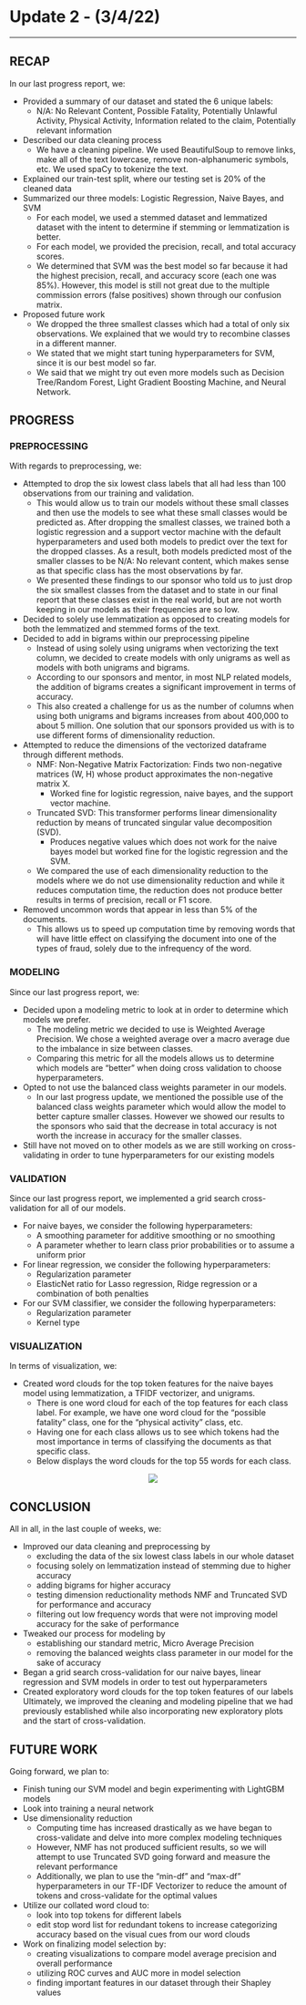 # Update 2 - (3/4/22)
******

## RECAP

In our last progress report, we:
* Provided a summary of our dataset and stated the 6 unique labels: 
  * N/A: No Relevant Content, Possible Fatality, Potentially Unlawful Activity, Physical Activity, Information related to the claim, Potentially relevant information
* Described our data cleaning process
  * We have a cleaning pipeline. We used BeautifulSoup to remove links, make all of the text lowercase, remove non-alphanumeric symbols, etc. We used spaCy to tokenize the text.
* Explained our train-test split, where our testing set is 20% of the cleaned data
* Summarized our three models: Logistic Regression, Naive Bayes, and SVM
  * For each model, we used a stemmed dataset and lemmatized dataset with the intent to determine if stemming or lemmatization is better.
  * For each model, we provided the precision, recall, and total accuracy scores.
  * We determined that SVM was the best model so far because it had the highest precision, recall, and accuracy score (each one was 85%). However, this model is still not great due to the multiple commission errors (false positives) shown through our confusion matrix.
* Proposed future work
  * We dropped the three smallest classes which had a total of only six observations. We explained that we would try to recombine classes in a different manner. 
  * We stated that we might start tuning hyperparameters for SVM, since it is our best model so far.
  * We said that we might try out even more models such as Decision Tree/Random Forest, Light Gradient Boosting Machine, and Neural Network.



## PROGRESS

### PREPROCESSING

With regards to preprocessing, we:
* Attempted to drop the six lowest class labels that all had less than 100 observations from our training and validation. 
  * This would allow us to train our models without these small classes and then use the models to see what these small classes would be predicted as. After dropping the smallest classes, we trained both a logistic regression and a support vector machine with the default hyperparameters and used both models to predict over the text for the dropped classes. As a result, both models predicted most of the smaller classes to be N/A: No relevant content, which makes sense as that specific class has the most observations by far. 
  * We presented these findings to our sponsor who told us to just drop the six smallest classes from the dataset and to state in our final report that these classes exist in the real world, but are not worth keeping in our models as their frequencies are so low. 
* Decided to solely use lemmatization as opposed to creating models for both the lemmatized and stemmed forms of the text.
* Decided to add in bigrams within our preprocessing pipeline
  * Instead of using solely using unigrams when vectorizing the text column, we decided to create models with only unigrams as well as models with both unigrams and bigrams.
  * According to our sponsors and mentor, in most NLP related models, the addition of bigrams creates a significant improvement in terms of accuracy.
  * This also created a challenge for us as the number of columns when using both unigrams and bigrams increases from about 400,000 to about 5 million. One solution that our sponsors provided us with is to use different forms of dimensionality reduction.
* Attempted to reduce the dimensions of the vectorized dataframe through different methods.
  * NMF: Non-Negative Matrix Factorization: Finds two non-negative matrices (W, H) whose product approximates the non-negative matrix X.
    * Worked fine for logistic regression, naive bayes, and the support vector machine.
  * Truncated SVD: This transformer performs linear dimensionality reduction by means of truncated singular value decomposition (SVD).
    * Produces negative values which does not work for the naive bayes model but worked fine for the logistic regression and the SVM.
  * We compared the use of each dimensionality reduction to the models where we do not use dimensionality reduction and while it reduces computation time, the reduction does not produce better results in terms of precision, recall or F1 score.
* Removed uncommon words that appear in less than 5% of the documents.
  * This allows us to speed up computation time by removing words that will have little effect on classifying the document into one of the types of fraud, solely due to the infrequency of the word.

### MODELING

Since our last progress report, we:
* Decided upon a modeling metric to look at in order to determine which models we prefer.
  * The modeling metric we decided to use is Weighted Average Precision. We chose a weighted average over a macro average due to the imbalance in size between classes.
  * Comparing this metric for all the models allows us to determine which models are “better” when doing cross validation to choose hyperparameters. 
* Opted to not use the balanced class weights parameter in our models.
  * In our last progress update, we mentioned the possible use of the balanced class weights parameter which would allow the model to better capture smaller classes. However we showed our results to the sponsors who said that the decrease in total accuracy is not worth the increase in accuracy for the smaller classes.
* Still have not moved on to other models as we are still working on cross-validating in order to tune hyperparameters for our existing models

### VALIDATION

Since our last progress report, we implemented a grid search cross-validation for all of our models.
* For naive bayes, we consider the following hyperparameters:
  * A smoothing parameter for additive smoothing or no smoothing
  * A parameter whether to learn class prior probabilities or to assume a uniform prior
* For linear regression, we consider the following hyperparameters:
  * Regularization parameter
  * ElasticNet ratio for Lasso regression, Ridge regression or a combination of both penalties
* For our SVM classifier, we consider the following hyperparameters:
  * Regularization parameter
  * Kernel type


### VISUALIZATION

In terms of visualization, we:
* Created word clouds for the top token features for the naive bayes model using lemmatization, a TFIDF vectorizer, and unigrams.
  * There is one word cloud for each of the top features for each class label. For example, we have one word cloud for the “possible fatality” class, one for the “physical activity” class, etc.
  * Having one for each class allows us to see which tokens had the most importance in terms of classifying the documents as that specific class.
  * Below displays the word clouds for the top 55 words for each class.

<p align="center">
    <img src="https://i.imgur.com/njWjZcS.png" style="height: auto;"></img> <br>
</p> 



## CONCLUSION

All in all, in the last couple of weeks, we:
* Improved our data cleaning and preprocessing by
  * excluding the data of the six lowest class labels in our whole dataset
  * focusing solely on lemmatization instead of stemming due to higher accuracy
  * adding bigrams	for higher accuracy
  * testing dimension reductionality methods NMF and Truncated SVD for performance and accuracy
  * filtering out low frequency words that were not improving model accuracy for the sake of performance
* Tweaked our process for modeling by
  * establishing our standard metric, Micro Average Precision
  * removing the balanced weights class parameter in our model for the sake of accuracy
* Began a grid search cross-validation for our naive bayes, linear regression and SVM models in order to test out hyperparameters
* Created exploratory word clouds for the top token features of our labels
Ultimately, we improved the cleaning and modeling pipeline that we had previously established while also incorporating new exploratory plots and the start of cross-validation. 


## FUTURE WORK

Going forward, we plan to:
* Finish tuning our SVM model and begin experimenting with LightGBM models
* Look into training a neural network
* Use dimensionality reduction 
  * Computing time has increased drastically as we have began to cross-validate and delve into more complex modeling techniques
  * However, NMF has not produced sufficient results, so we will attempt to use Truncated SVD going forward and measure the relevant performance
  * Additionally, we plan to use the “min-df” and “max-df” hyperparameters in our TF-IDF Vectorizer to reduce the amount of tokens and cross-validate for the optimal values
* Utilize our collated word cloud to:
  * look into top tokens for different labels
  * edit stop word list for redundant tokens to increase categorizing accuracy based on the visual cues from our word clouds
* Work on finalizing model selection by:
  * creating visualizations to compare model average precision and overall performance
  * utilizing ROC curves and AUC more in model selection
  * finding important features in our dataset through their Shapley values

